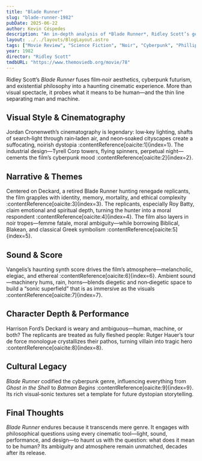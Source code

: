 ```yaml
---
title: "Blade Runner"
slug: "blade-runner-1982"
pubDate: 2025-06-22
author: Kevin Céspedes
description: "An in‑depth analysis of *Blade Runner*, Ridley Scott’s genre‑defining sci‑fi noir that explores humanity, memory and mortality."
layout: ../../layouts/BlogLayout.astro
tags: ["Movie Review", "Science Fiction", "Noir", "Cyberpunk", "Phillip K. Dick"]
year: 1982
director: "Ridley Scott"
tmdbURL: "https://www.themoviedb.org/movie/78"
---
```


Ridley Scott’s *Blade Runner* fuses film‑noir aesthetics, cyberpunk futurism, and existential philosophy into a haunting cinematic experience. More than visual spectacle, it probes what it means to be human—and the thin line separating man and machine.

## Visual Style & Cinematography

Jordan Cronenweth’s cinematography is legendary: low‑key lighting, shafts of search‑light through rain‑laden air, and neon‑soaked cityscapes create a suffocating, noirish dystopia :contentReference[oaicite:1]{index=1}. The industrial design—Tyrell Corp towers, flying spinners, perpetual night—cements the film’s cyberpunk mood :contentReference[oaicite:2]{index=2}.

## Narrative & Themes

Centered on Deckard, a retired Blade Runner hunting renegade replicants, the film grapples with identity, memory, mortality, and ethical complexity :contentReference[oaicite:3]{index=3}. The replicants, especially Roy Batty, claim emotional and spiritual depth, turning the hunter into a moral respondent :contentReference[oaicite:4]{index=4}. The film also layers in noir tropes—femme fatale, moral ambiguity—while borrowing Biblical, Blakean, and classical Greek symbolism :contentReference[oaicite:5]{index=5}.

## Sound & Score

Vangelis’s haunting synth score drives the film’s atmosphere—melancholic, elegiac, and ethereal :contentReference[oaicite:6]{index=6}. Ambient sound—machinery hums, rain, horns—blends diegetic and non‑diegetic space to build a “sonic superfield” that is as immersive as the visuals :contentReference[oaicite:7]{index=7}.

## Character Depth & Performance

Harrison Ford’s Deckard is weary and ambiguous—human, machine, or both? The replicants are treated as fully fleshed people: Rutger Hauer’s tour de force monologue crystallizes their pathos, turning villain into tragic hero :contentReference[oaicite:8]{index=8}.

## Cultural Legacy

*Blade Runner* codified the cyberpunk genre, influencing everything from *Ghost in the Shell* to *Batman Begins* :contentReference[oaicite:9]{index=9}. Its rich visual‑sonic textures set a template for future dystopian storytelling.

## Final Thoughts

*Blade Runner* endures because it transcends mere genre. It engages with philosophical questions using every cinematic tool—light, sound, performance, and design—to haunt us with the question: what does it mean to be human? Its ambiguity and atmosphere remain unmatched, decades after its release.

